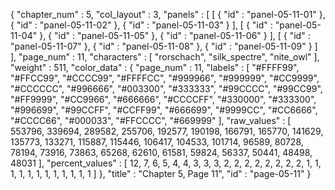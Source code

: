 {
  "chapter_num" : 5,
  "col_layout" : 3,
  "panels" : [
    [
      {
        "id" : "panel-05-11-01"
      },
      {
        "id" : "panel-05-11-02"
      },
      {
        "id" : "panel-05-11-03"
      }
    ],
    [
      {
        "id" : "panel-05-11-04"
      },
      {
        "id" : "panel-05-11-05"
      },
      {
        "id" : "panel-05-11-06"
      }
    ],
    [
      {
        "id" : "panel-05-11-07"
      },
      {
        "id" : "panel-05-11-08"
      },
      {
        "id" : "panel-05-11-09"
      }
    ]
  ],
  "page_num" : 11,
  "characters" : [
    "rorschach",
    "silk_spectre",
    "nite_owl"
  ],
  "weight" : 511,
  "color_data" : {
    "page_num" : 11,
    "labels" : [
      "#FFFF99",
      "#FFCC99",
      "#CCCC99",
      "#FFFFCC",
      "#999966",
      "#999999",
      "#CC9999",
      "#CCCCCC",
      "#996666",
      "#003300",
      "#333333",
      "#99CCCC",
      "#99CC99",
      "#FF9999",
      "#CC9966",
      "#666666",
      "#CCCCFF",
      "#330000",
      "#333300",
      "#996699",
      "#99CCFF",
      "#CCFF99",
      "#666699",
      "#9999CC",
      "#CC6666",
      "#CCCC66",
      "#000033",
      "#FFCCCC",
      "#669999"
    ],
    "raw_values" : [
      553796,
      339694,
      289582,
      255706,
      192577,
      190198,
      166791,
      165770,
      141629,
      135773,
      133271,
      115887,
      115446,
      106417,
      104533,
      101714,
      96589,
      80728,
      78194,
      73916,
      73863,
      65268,
      62610,
      61581,
      59824,
      56337,
      50441,
      48498,
      48031
    ],
    "percent_values" : [
      12,
      7,
      6,
      5,
      4,
      4,
      3,
      3,
      3,
      2,
      2,
      2,
      2,
      2,
      2,
      2,
      2,
      1,
      1,
      1,
      1,
      1,
      1,
      1,
      1,
      1,
      1,
      1,
      1
    ]
  },
  "title" : "Chapter 5, Page 11",
  "id" : "page-05-11"
}
